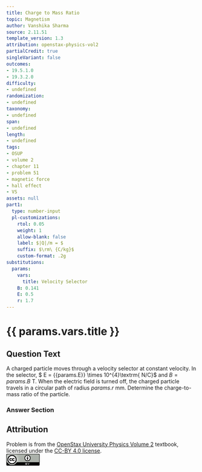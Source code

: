 ```yaml
---
title: Charge to Mass Ratio
topic: Magnetism
author: Vanshika Sharma
source: 2.11.51
template_version: 1.3
attribution: openstax-physics-vol2
partialCredit: true
singleVariant: false
outcomes:
- 19.5.1.0
- 19.3.2.0
difficulty:
- undefined
randomization:
- undefined
taxonomy:
- undefined
span:
- undefined
length:
- undefined
tags:
- OSUP
- volume 2
- chapter 11
- problem 51
- magnetic force
- hall effect
- VS
assets: null
part1:
  type: number-input
  pl-customizations:
    rtol: 0.05
    weight: 1
    allow-blank: false
    label: $|Q|/m = $
    suffix: $\rm\ {C/kg}$
    custom-format: .2g
substitutions:
  params:
    vars:
      title: Velocity Selector
    B: 0.141
    E: 0.5
    r: 1.7
---
```

# {{ params.vars.title }}

## Question Text

A charged particle moves through a velocity selector at constant velocity. In the selector, $ E = {{params.E}} \times 10^{4}\textrm{ N/C}$ and $B = {{params.B}}\textrm{ T}$.
When the electric field is turned off, the charged particle travels in a circular path of radius ${{params.r}}\textrm{ mm}$. Determine the charge-to-mass ratio of the particle.

### Answer Section

## Attribution

Problem is from the [OpenStax University Physics Volume 2](https://openstax.org/details/books/university-physics-volume-2) textbook, licensed under the [CC-BY 4.0 license](https://creativecommons.org/licenses/by/4.0/).<br>![Image representing the Creative Commons 4.0 BY license.](https://raw.githubusercontent.com/firasm/bits/master/by.png)